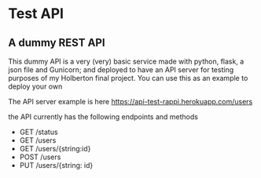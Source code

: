 # Test API

## A dummy REST API 

This dummy API is a very (very) basic service made with python, flask, a json file and Gunicorn; and deployed to have an API server for testing purposes of my Holberton final project. You can use this as an example to deploy your own

The API server example is here <https://api-test-rappi.herokuapp.com/users>

the API currently has the following endpoints and methods

* GET /status
* GET /users
* GET /users/{string:id} 
* POST /users 
* PUT /users/{string: id}

